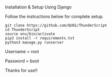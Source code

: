 Installation & Setup
Using Django

Follow the instructions below for complete setup.

    git clone https://github.com/QU01/ThunderScript
    cd ThunderScript
    source env/bin/activate
    pip3 install -r requirements.txt
    python3 manage.py runserver

Username = root

Password = boot


Thanks for use!!
